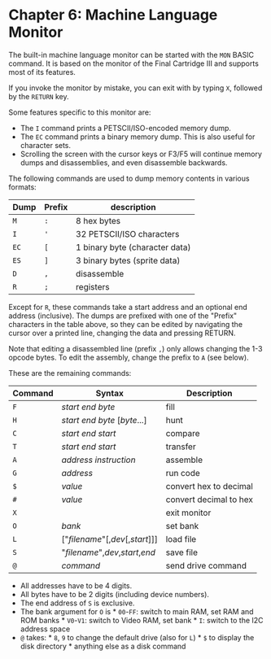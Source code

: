 # Chapter 6: Machine Language Monitor

The built-in machine language monitor can be started with the `MON` BASIC command. It is based on the monitor of the Final Cartridge III and supports most of its features.

If you invoke the monitor by mistake, you can exit with by typing `X`, followed by the `RETURN` key.

Some features specific to this monitor are:
* The `I` command prints a PETSCII/ISO-encoded memory dump.
* The `EC` command prints a binary memory dump. This is also useful for character sets.
* Scrolling the screen with the cursor keys or F3/F5 will continue memory dumps and disassemblies, and even disassemble backwards.

The following commands are used to dump memory contents in various formats:

| Dump | Prefix  | description
|------|---------|---------------
| `M`  |  `:`    | 8 hex bytes
| `I`  |  `'`    | 32 PETSCII/ISO characters
| `EC` |  `[`    | 1 binary byte (character data)
| `ES` |  `]`    | 3 binary bytes (sprite data)
| `D`  |  `,`    | disassemble
| `R`  |  `;`    | registers

Except for `R`, these commands take a start address and an optional end address (inclusive). The dumps are prefixed with one of the "Prefix" characters in the table above, so they can be edited by navigating the cursor over a printed line, changing the data and pressing RETURN.

Note that editing a disassembled line (prefix `,`) only allows changing the 1-3 opcode bytes. To edit the assembly, change the prefix to `A` (see below).

These are the remaining commands:

| Command | Syntax                          | Description            |
|---------|---------------------------------|------------------------|
| `F`     | *start* *end* *byte*            | fill                   |
| `H`     | *start* *end* *byte* [*byte*...]| hunt                   |
| `C`     | *start* *end* *start*           | compare                |
| `T`     | *start* *end* *start*           | transfer               |
| `A`     | *address* *instruction*         | assemble               |
| `G`     | *address*                       | run code               |
| `$`     | *value*                         | convert hex to decimal |
| `#`     | *value*                         | convert decimal to hex |
| `X`     |                                 | exit monitor           |
| `O`     | *bank*                          | set bank               |
| `L`     | ["*filename*"[,*dev*[,*start*]]]| load file              |
| `S`     | "*filename*",*dev*,*start*,*end*| save file              |
| `@`     | *command*                       | send drive command     |

* All addresses have to be 4 digits.
* All bytes have to be 2 digits (including device numbers).
* The end address of `S` is exclusive.
* The bank argument for `O` is
        * `00`-`FF`: switch to main RAM, set RAM and ROM banks
        * `V0`-`V1`: switch to Video RAM, set bank
        * `I`: switch to the I2C address space
* `@` takes:
        * `8`, `9` to change the default drive (also for `L`)
        * `$` to display the disk directory
        * anything else as a disk command
